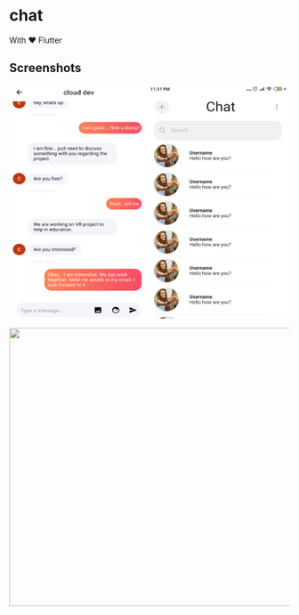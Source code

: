 # chat

With ❤ Flutter

## Screenshots
<img src="flutter_02.png" height=420 width=250/><img src="flutter_01.png" height=420 width=250/>

<img src="iPhone X-XS-11 Pro – 2.jpg" height=500 width=600/>



